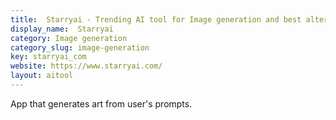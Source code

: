 ```yaml
---
title:  Starryai - Trending AI tool for Image generation and best alternatives
display_name:  Starryai
category: Image generation
category_slug: image-generation
key: starryai_com
website: https://www.starryai.com/
layout: aitool
---
```


App that generates art from user's prompts.
